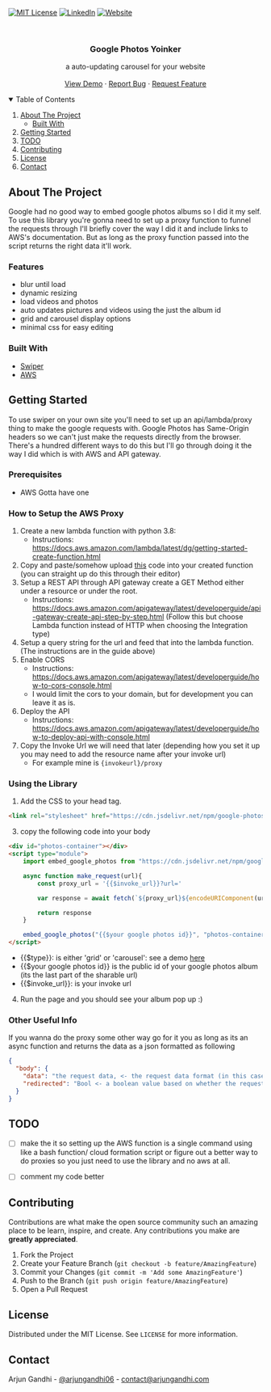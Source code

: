 [![MIT License][license-shield]][license-url]
[![LinkedIn][linkedin-shield]][linkedin-url]
[![Website][website-shield]][website-url]



<!-- PROJECT LOGO -->
<br />
<p align="center">
  <h3 align="center">Google Photos Yoinker</h3>

  <p align="center">
    a auto-updating carousel for your website
    <br />
    <br />
    <a href="https://www.arjungandhi.com/projects/internets/google-photos-hurts-me/">View Demo</a>
    ·
    <a href="https://github.com/arjungandhi/google-photos-yoinker/issues">Report Bug</a>
    ·
    <a href="https://github.com/arjungandhi/google-photos-yoinker/issues">Request Feature</a>
  </p>
</p>



<!-- TABLE OF CONTENTS -->
<details open="open">
  <summary>Table of Contents</summary>
  <ol>
    <li>
      <a href="#about-the-project">About The Project</a>
      <ul>
        <li><a href="#built-with">Built With</a></li>
      </ul>
    </li>
    <li>
      <a href="#getting-started">Getting Started</a>
    </li>
    <li><a href="#todo">TODO</a></li>
    <li><a href="#contributing">Contributing</a></li>
    <li><a href="#license">License</a></li>
    <li><a href="#contact">Contact</a></li>
  </ol>
</details>



<!-- ABOUT THE PROJECT -->
## About The Project

Google had no good way to embed google photos albums so I did it my self. To use this library you're gonna need to set up a proxy function to funnel the requests through I'll briefly cover the way I did it and include links to AWS's documentation. But as long as the proxy function passed into the script returns the right data it'll work. 

### Features
- blur until load
- dynamic resizing
- load videos and photos
- auto updates pictures and videos using the just the album id
- grid and carousel display options
- minimal css for easy editing

### Built With
* [Swiper](https://swiperjs.com/)
* [AWS](https://aws.amazon.com)

<!-- GETTING STARTED -->
## Getting Started

To use swiper on your own site you'll need to set up an api/lambda/proxy thing to make the google requests with. Google Photos has Same-Origin headers so we can't just make the requests directly from the browser. There's a hundred different ways to do this but I'll go through doing it the way I did which is with AWS and API gateway. 

### Prerequisites

* AWS
    Gotta have one

### How to Setup the AWS Proxy
1. Create a new lambda function with python 3.8: 
    - Instructions: https://docs.aws.amazon.com/lambda/latest/dg/getting-started-create-function.html
2. Copy and paste/somehow upload [this](https://github.com/arjungandhi/google-photos-yoinker/blob/master/lambda_function/lambda_function.py) code into your created function (you can straight up do this through their editor)
3. Setup a REST API through API gateway create a GET Method either under a resource or under the root. 
    - Instructions: https://docs.aws.amazon.com/apigateway/latest/developerguide/api-gateway-create-api-step-by-step.html (Follow this but choose Lambda function instead of HTTP when choosing the Integration type)
4. Setup a query string for the url and feed that into the lambda function. (The instructions are in the guide above)
5. Enable CORS 
    - Instructions: https://docs.aws.amazon.com/apigateway/latest/developerguide/how-to-cors-console.html
    - I would limit the cors to your domain, but for development you can leave it as is. 
6. Deploy the API
    - Instructions: https://docs.aws.amazon.com/apigateway/latest/developerguide/how-to-deploy-api-with-console.html
7. Copy the Invoke Url we will need that later (depending how you set it up you may need to add the resource name after your invoke url)
    - For example mine is ```{invokeurl}/proxy```

### Using the Library
1. Add the CSS to your head tag. 
```html
<link rel="stylesheet" href="https://cdn.jsdelivr.net/npm/google-photos-yoinker@1.1.6/src/yoink.min.css">
```

3. copy the following code into your body
```html
<div id="photos-container"></div>
<script type="module">
    import embed_google_photos from "https://cdn.jsdelivr.net/npm/google-photos-yoinker@1.1.0/src/yoink.min.js"

    async function make_request(url){
        const proxy_url = '{{$invoke_url}}?url='

        var response = await fetch(`${proxy_url}${encodeURIComponent(url)}`)

        return response 
    }

    embed_google_photos("{{$your google photos id}}", "photos-container", "{{$type}}", make_request, 240)  //this last paramater is optional and is just the max-height when using grid layout  
</script>
```

- {{$type}}: is either 'grid' or 'carousel': see a demo [here](https://www.arjungandhi.com/projects/internets/google-photos-hurts-me/)
- {{$your google photos id}} is the public id of your google photos album (its the last part of the sharable url)
- {{$invoke_url}}: is your invoke url

4. Run the page and you should see your album pop up :) 

### Other Useful Info

If you wanna do the proxy some other way go for it you as long as its an async function and returns the data as a json formatted as following

```json
{
  "body": {
    "data": "the request data, <- the request data format (in this case its an html string)",
    "redirected": "Bool <- a boolean value based on whether the request was redirected (important for telling between pictures and videos)"
  }
}
```
## TODO

- [ ] make the it so setting up the AWS function is a single command using like a bash function/ cloud formation script or figure out a better way to do proxies so you just need to use the library and no aws at all. 
- [ ] comment my code better



## Contributing

Contributions are what make the open source community such an amazing place to be learn, inspire, and create. Any contributions you make are **greatly appreciated**.

1. Fork the Project
2. Create your Feature Branch (`git checkout -b feature/AmazingFeature`)
3. Commit your Changes (`git commit -m 'Add some AmazingFeature'`)
4. Push to the Branch (`git push origin feature/AmazingFeature`)
5. Open a Pull Request

<!-- LICENSE -->
## License

Distributed under the MIT License. See `LICENSE` for more information.


<!-- CONTACT -->
## Contact
Arjun Gandhi - [@arjungandhi06](https://twitter.com/arjungandhi06) - contact@arjungandhi.com

<!-- MARKDOWN LINKS & IMAGES -->
<!-- https://www.markdownguide.org/basic-syntax/#reference-style-links -->
[contributors-shield]: https://img.shields.io/github/contributors/othneildrew/Best-README-Template.svg?style=for-the-badge
[contributors-url]: https://github.com/othneildrew/Best-README-Template/graphs/contributors
[forks-shield]: https://img.shields.io/github/forks/othneildrew/Best-README-Template.svg?style=for-the-badge
[forks-url]: https://github.com/othneildrew/Best-README-Template/network/members
[stars-shield]: https://img.shields.io/github/stars/othneildrew/Best-README-Template.svg?style=for-the-badge
[stars-url]: https://github.com/othneildrew/Best-README-Template/stargazers
[issues-shield]: https://img.shields.io/github/issues/othneildrew/Best-README-Template.svg?style=for-the-badge
[issues-url]: https://github.com/othneildrew/Best-README-Template/issues
[license-shield]: https://img.shields.io/github/license/othneildrew/Best-README-Template.svg?style=for-the-badge
[license-url]: https://github.com/othneildrew/Best-README-Template/blob/master/LICENSE.txt
[linkedin-shield]: https://img.shields.io/badge/-LinkedIn-black.svg?style=for-the-badge&logo=linkedin&colorB=555
[linkedin-url]: https://www.linkedin.com/in/arjungandhi06/
[website-shield]:https://img.shields.io/website-up-down-green-red/http/shields.io.svg?style=for-the-badge
[website-url]:https://www.arjungandhi.com
